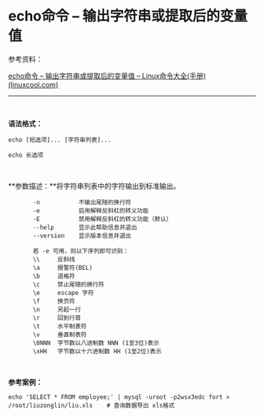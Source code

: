 # echo命令 – 输出字符串或提取后的变量值

参考资料：

[echo命令 – 输出字符串或提取后的变量值 – Linux命令大全(手册) (linuxcool.com)](https://www.linuxcool.com/echo)

---

‍

**语法格式：**

	echo [短选项]... [字符串列表]...

	echo 长选项

‍

**参数描述：**将字符串列表中的字符输出到标准输出。

```shell
       -n     		不输出尾随的换行符
       -e     		启用解释反斜杠的转义功能
       -E     		禁用解释反斜杠的转义功能（默认）
       --help 		显示此帮助信息并退出
       --version	显示版本信息并退出

       若 -e 可用，则以下序列即可识别：
       \\     反斜线
       \a     报警符(BEL)
       \b     退格符
       \c     禁止尾随的换行符
       \e     escape 字符
       \f     换页符
       \n     另起一行
       \r     回到行首
       \t     水平制表符
       \v     垂直制表符
       \0NNN  字节数以八进制数 NNN (1至3位)表示
       \xHH   字节数以十六进制数 HH (1至2位)表示
```

‍

**参考案例：**

```shell
echo 'SELECT * FROM employee;' | mysql -uroot -p2wsx3edc fort > /root/liuzonglin/liu.xls	# 查询数据导出 xls格式
```

‍

‍
